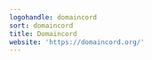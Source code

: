 ```yaml
---
logohandle: domaincord
sort: domaincord
title: Domaincord
website: 'https://domaincord.org/'
---
```

